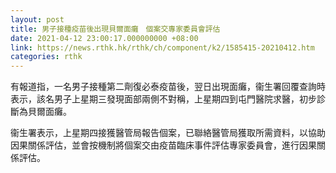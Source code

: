 ```yaml
---
layout: post
title: 男子接種疫苗後出現貝爾面癱　個案交專家委員會評估
date: 2021-04-12 23:00:17.000000000 +08:00
link: https://news.rthk.hk/rthk/ch/component/k2/1585415-20210412.htm
categories: rthk
---
```


有報道指，一名男子接種第二劑復必泰疫苗後，翌日出現面癱，衞生署回覆查詢時表示，該名男子上星期三發現面部兩側不對稱，上星期四到屯門醫院求醫，初步診斷為貝爾面癱。

衞生署表示，上星期四接獲醫管局報告個案，已聯絡醫管局獲取所需資料，以協助因果關係評估，並會按機制將個案交由疫苗臨床事件評估專家委員會，進行因果關係評估。
